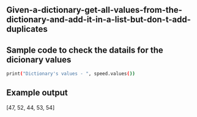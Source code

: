 ## Given-a-dictionary-get-all-values-from-the-dictionary-and-add-it-in-a-list-but-don-t-add-duplicates
## Sample code to check the datails for the dicionary values
```sh
print("Dictionary's values - ", speed.values())
```
## Example output
[47, 52, 44, 53, 54]


